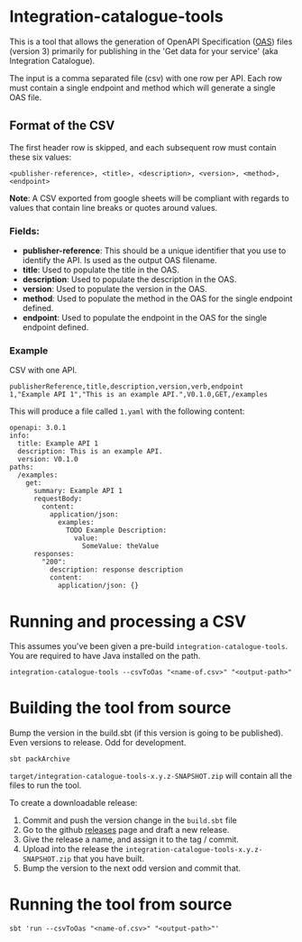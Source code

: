# Integration-catalogue-tools

This is a tool that allows the generation of OpenAPI Specification ([OAS](https://www.openapis.org/)) files (version 3) primarily for publishing in the 'Get data for your service' (aka Integration Catalogue).

The input is a comma separated file (csv) with one row per API. Each row must contain a single endpoint and method which will generate a single OAS file.

## Format of the CSV
The first header row is skipped, and each subsequent row must contain these six values:

```
<publisher-reference>, <title>, <description>, <version>, <method>, <endpoint>
```

**Note**: A CSV exported from google sheets will be compliant with regards to values that contain line breaks or quotes around values.

### Fields:
 - **publisher-reference**: This should be a unique identifier that you use to identify the API. Is used as the output OAS filename.
 - **title**: Used to populate the title in the OAS.
 - **description**: Used to populate the description in the OAS.
 - **version**: Used to populate the version in the OAS.
 - **method**: Used to populate the method in the OAS for the single endpoint defined.
 - **endpoint**: Used to populate the endpoint in the OAS for the single endpoint defined.

 ### Example
 CSV with one API.
 ```
publisherReference,title,description,version,verb,endpoint
1,"Example API 1","This is an example API.",V0.1.0,GET,/examples
```

This will produce a file called ```1.yaml``` with the following content:
```
openapi: 3.0.1
info:
  title: Example API 1
  description: This is an example API.
  version: V0.1.0
paths:
  /examples:
    get:
      summary: Example API 1
      requestBody:
        content:
          application/json:
            examples:
              TODO Example Description:
                value:
                  SomeValue: theValue
      responses:
        "200":
          description: response description
          content:
            application/json: {}
```

# Running and processing a CSV

This assumes you've been given a pre-build `integration-catalogue-tools`. You are required to have Java installed on the path.

```
integration-catalogue-tools --csvToOas "<name-of.csv>" "<output-path>"
```

# Building the tool from source

Bump the version in the build.sbt (if this version is going to be published). Even versions to release. Odd for development.


```
sbt packArchive
```

```target/integration-catalogue-tools-x.y.z-SNAPSHOT.zip``` will contain all the files to run the tool.

To create a downloadable release:
1. Commit and push the version change in the `build.sbt` file
1. Go to the github [releases](https://github.com/hmrc/integration-catalogue-tools/releases) page and draft a new release.
1. Give the release a name, and assign it to the tag / commit.
1. Upload into the release the ```integration-catalogue-tools-x.y.z-SNAPSHOT.zip``` that you have built.
1. Bump the version to the next odd version and commit that.

# Running the tool from source

```
sbt 'run --csvToOas "<name-of.csv>" "<output-path>"'
```
